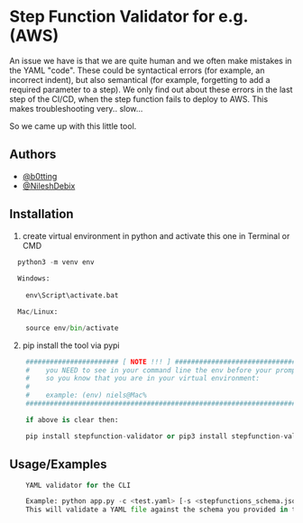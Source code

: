 # Step Function Validator for e.g. (AWS)

An issue we have is that we are quite human and we often make mistakes in the YAML "code". 
These could be syntactical errors (for example, an incorrect indent), but also semantical (for example, forgetting to add a required parameter to a step). 
We only find out about these errors in the last step of the CI/CD, when the step function fails to deploy to AWS. This makes troubleshooting very.. slow...

So we came up with this little tool. 

## Authors

- [@b0tting](https://github.com/b0tting)
- [@NileshDebix](https://github.com/NileshDebix)


## Installation

1. create virtual environment in python and activate this one in Terminal or CMD

```python
  python3 -m venv env
  
  Windows: 
    
    env\Script\activate.bat

  Mac/Linux:

    source env/bin/activate
```

2. pip install the tool via pypi

```python
    ####################### [ NOTE !!! ] ############################################################
    #    you NEED to see in your command line the env before your prompt
    #    so you know that you are in your virtual environment:
    #
    #    example: (env) niels@Mac%
    ################################################################################################

    if above is clear then:

    pip install stepfunction-validator or pip3 install stepfunction-validator # to install the required libraries and the tool

```


## Usage/Examples

```python
    YAML validator for the CLI

    Example: python app.py -c <test.yaml> [-s <stepfunctions_schema.json>] [--no-lint]
    This will validate a YAML file against the schema you provided in the CLI
```

